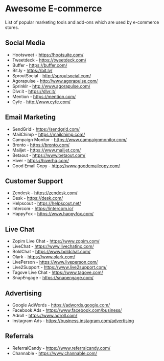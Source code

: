 # Awesome E-commerce

List of popular marketing tools and add-ons which are used by e-commerce stores.

## Social Media

* Hootsweet - https://hootsuite.com/
* Tweetdeck - https://tweetdeck.com/
* Buffer - https://buffer.com/
* Bit.ly - https://bit.ly/
* SproutSocial - http://sproutsocial.com/
* Agorapulse - http://www.agorapulse.com/
* Sprinklr - http://www.agorapulse.com/
* Dlvr.it - https://dlvr.it/
* Mention - https://mention.com/
* Cyfe - http://www.cyfe.com/

## Email Marketing

* SendGrid - https://sendgrid.com/
* MailChimp - https://mailchimp.com/
* Campaign Monitor - https://www.campaignmonitor.com/
* Bronto - https://bronto.com/
* Mailjet - https://www.mailjet.com/
* Betaout - https://www.betaout.com/
* Hiver - https://hiverhq.com/
* Good Email Copy - https://www.goodemailcopy.com/

## Customer Support

* Zendesk - https://zendesk.com/
* Desk - https://desk.com/
* Helpscout - https://helpscout.net/
* Intercom - https://intercom.io/
* HappyFox - https://www.happyfox.com/

## Live Chat

* Zopim Live Chat - https://www.zopim.com/
* LiveChat - https://www.livechatinc.com/
* BoldChat - https://www.boldchat.com/
* Olark - https://www.olark.com/
* LivePerson - https://www.liveperson.com/
* Live2Support - https://www.live2support.com/
* Tagove Live Chat - https://www.tagove.com/
* SnapEngage - https://snapengage.com/

## Advertising

* Google AdWords - https://adwords.google.com/
* Facebook Ads - https://www.facebook.com/business/
* Adroll - https://www.adroll.com/
* Instagram Ads - https://business.instagram.com/advertising

## Referrals

* ReferralCandy - https://www.referralcandy.com/
* Channable - https://www.channable.com/

